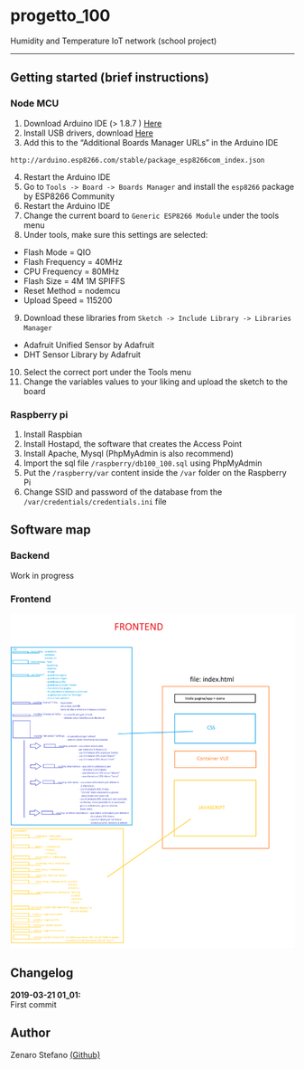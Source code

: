 # progetto_100
Humidity and Temperature IoT network (school project)

---

## Getting started (brief instructions)

### Node MCU

1. Download Arduino IDE (> 1.8.7 ) [Here](https://www.arduino.cc/en/Main/Software)
2. Install USB drivers, download [Here](https://www.silabs.com/products/mcu/Pages/USBtoUARTBridgeVCPDrivers.aspx)
3. Add this to the “Additional Boards Manager URLs” in the Arduino IDE
```
http://arduino.esp8266.com/stable/package_esp8266com_index.json
```
4. Restart the Arduino IDE
5. Go to ```Tools -> Board -> Boards Manager``` and install the ```esp8266``` package by ESP8266 Community
6. Restart the Arduino IDE
7. Change the current board to ```Generic ESP8266 Module``` under the tools menu
8. Under tools, make sure this settings are selected:
* Flash Mode = QIO
* Flash Frequency = 40MHz
* CPU Frequency = 80MHz
* Flash Size = 4M 1M SPIFFS
* Reset Method = nodemcu
* Upload Speed = 115200
9. Download these libraries from ```Sketch -> Include Library -> Libraries Manager```
* Adafruit Unified Sensor by Adafruit
* DHT Sensor Library by Adafruit
10. Select the correct port under the Tools menu
11. Change the variables values to your liking and upload the sketch to the board

### Raspberry pi

1. Install Raspbian
2. Install Hostapd, the software that creates the Access Point
3. Install Apache, Mysql (PhpMyAdmin is also recommend)
4. Import the sql file ```/raspberry/db100_100.sql``` using PhpMyAdmin
5. Put the ```/raspberry/var``` content inside the ```/var``` folder on the Raspberry Pi
6. Change SSID and password of the database from the ```/var/credentials/credentials.ini``` file

## Software map

### Backend
Work in progress
### Frontend
![](https://github.com/mario33881/progetto_100/blob/master/images/frontend.png)

## Changelog

**2019-03-21 01_01:** <br/>
First commit

## Author
Zenaro Stefano [(Github)](https://github.com/mario33881)
